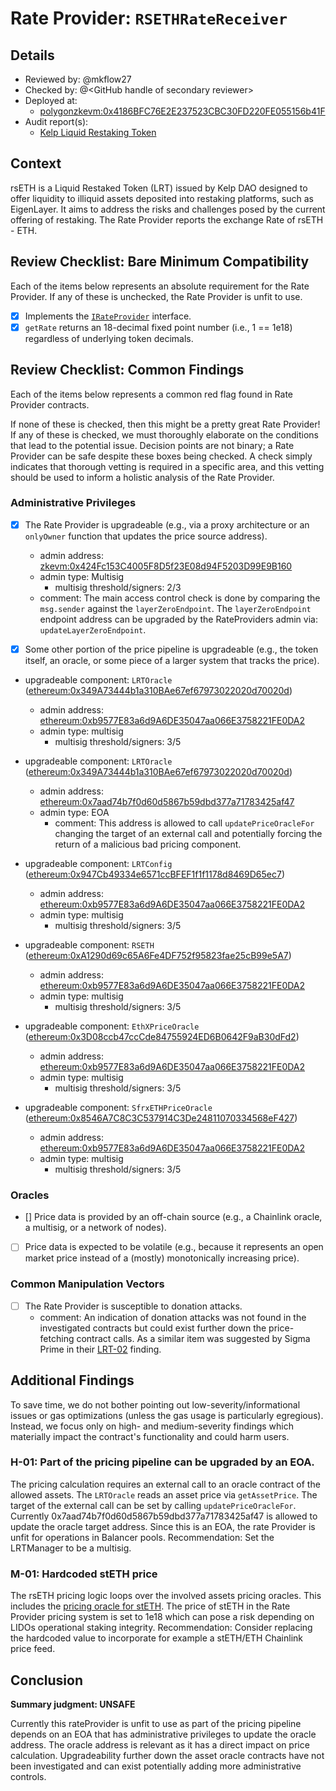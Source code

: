 # Rate Provider: `RSETHRateReceiver`

## Details
- Reviewed by: @mkflow27
- Checked by: @\<GitHub handle of secondary reviewer\>
- Deployed at:
    - [polygonzkevm:0x4186BFC76E2E237523CBC30FD220FE055156b41F](https://zkevm.polygonscan.com/address/0x4186bfc76e2e237523cbc30fd220fe055156b41f#readContract)
- Audit report(s):
    - [Kelp Liquid Restaking Token](https://kelp.gitbook.io/kelp/audits)

## Context
rsETH is a Liquid Restaked Token (LRT) issued by Kelp DAO designed to offer liquidity to illiquid assets deposited into restaking platforms, such as EigenLayer. It aims to address the risks and challenges posed by the current offering of restaking. The Rate Provider reports the exchange Rate of rsETH - ETH. 

## Review Checklist: Bare Minimum Compatibility
Each of the items below represents an absolute requirement for the Rate Provider. If any of these is unchecked, the Rate Provider is unfit to use.

- [x] Implements the [`IRateProvider`](https://github.com/balancer/balancer-v2-monorepo/blob/bc3b3fee6e13e01d2efe610ed8118fdb74dfc1f2/pkg/interfaces/contracts/pool-utils/IRateProvider.sol) interface.
- [x] `getRate` returns an 18-decimal fixed point number (i.e., 1 == 1e18) regardless of underlying token decimals.

## Review Checklist: Common Findings
Each of the items below represents a common red flag found in Rate Provider contracts.

If none of these is checked, then this might be a pretty great Rate Provider! If any of these is checked, we must thoroughly elaborate on the conditions that lead to the potential issue. Decision points are not binary; a Rate Provider can be safe despite these boxes being checked. A check simply indicates that thorough vetting is required in a specific area, and this vetting should be used to inform a holistic analysis of the Rate Provider.

### Administrative Privileges
- [x] The Rate Provider is upgradeable (e.g., via a proxy architecture or an `onlyOwner` function that updates the price source address).
    - admin address: [zkevm:0x424Fc153C4005F8D5f23E08d94F5203D99E9B160](https://zkevm.polygonscan.com/address/0x424Fc153C4005F8D5f23E08d94F5203D99E9B160#readContract)
    - admin type: Multisig
        - multisig threshold/signers: 2/3
    - comment: The main access control check is done by comparing the `msg.sender` against the `layerZeroEndpoint`. The `layerZeroEndpoint` endpoint address can be upgraded by the RateProviders admin via: `updateLayerZeroEndpoint`. 

- [x] Some other portion of the price pipeline is upgradeable (e.g., the token itself, an oracle, or some piece of a larger system that tracks the price). 
- upgradeable component: `LRTOracle` ([ethereum:0x349A73444b1a310BAe67ef67973022020d70020d](https://etherscan.io/address/0x349A73444b1a310BAe67ef67973022020d70020d))
    - admin address: [ethereum:0xb9577E83a6d9A6DE35047aa066E3758221FE0DA2](https://etherscan.io/address/0xb9577E83a6d9A6DE35047aa066E3758221FE0DA2)
    - admin type: multisig
        - multisig threshold/signers: 3/5

- upgradeable component: `LRTOracle` ([ethereum:0x349A73444b1a310BAe67ef67973022020d70020d](https://etherscan.io/address/0x349A73444b1a310BAe67ef67973022020d70020d))
    - admin address: [ethereum:0x7aad74b7f0d60d5867b59dbd377a71783425af47](https://etherscan.io/address/0x7aad74b7f0d60d5867b59dbd377a71783425af47)
    - admin type: EOA
        - comment: This address is allowed to call `updatePriceOracleFor` changing the target of an external call and potentially forcing the return of a malicious bad pricing component.

- upgradeable component: `LRTConfig` ([ethereum:0x947Cb49334e6571ccBFEF1f1f1178d8469D65ec7](https://etherscan.io/address/0x947Cb49334e6571ccBFEF1f1f1178d8469D65ec7#code))
    - admin address: [ethereum:0xb9577E83a6d9A6DE35047aa066E3758221FE0DA2](https://etherscan.io/address/0xb9577E83a6d9A6DE35047aa066E3758221FE0DA2)
    - admin type: multisig
        - multisig threshold/signers: 3/5
    
- upgradeable component: `RSETH` ([ethereum:0xA1290d69c65A6Fe4DF752f95823fae25cB99e5A7](https://etherscan.io/address/0xa1290d69c65a6fe4df752f95823fae25cb99e5a7))
    - admin address: [ethereum:0xb9577E83a6d9A6DE35047aa066E3758221FE0DA2](https://etherscan.io/address/0xb9577E83a6d9A6DE35047aa066E3758221FE0DA2)
    - admin type: multisig
        - multisig threshold/signers: 3/5

- upgradeable component: `EthXPriceOracle` ([ethereum:0x3D08ccb47ccCde84755924ED6B0642F9aB30dFd2](https://etherscan.io/address/0x3D08ccb47ccCde84755924ED6B0642F9aB30dFd2#readProxyContract))
    - admin address: [ethereum:0xb9577E83a6d9A6DE35047aa066E3758221FE0DA2](https://etherscan.io/address/0xb9577E83a6d9A6DE35047aa066E3758221FE0DA2)
    - admin type: multisig
        - multisig threshold/signers: 3/5

- upgradeable component: `SfrxETHPriceOracle` ([ethereum:0x8546A7C8C3C537914C3De24811070334568eF427](https://etherscan.io/address/0x8546A7C8C3C537914C3De24811070334568eF427#readProxyContract))
    - admin address: [ethereum:0xb9577E83a6d9A6DE35047aa066E3758221FE0DA2](https://etherscan.io/address/0xb9577E83a6d9A6DE35047aa066E3758221FE0DA2)
    - admin type: multisig
        - multisig threshold/signers: 3/5

### Oracles
- [] Price data is provided by an off-chain source (e.g., a Chainlink oracle, a multisig, or a network of nodes).

- [ ] Price data is expected to be volatile (e.g., because it represents an open market price instead of a (mostly) monotonically increasing price).

### Common Manipulation Vectors
- [ ] The Rate Provider is susceptible to donation attacks.
    - comment: An indication of donation attacks was not found in the investigated contracts but could exist further down the price-fetching contract calls. As a similar item was suggested by Sigma Prime in their [LRT-02](https://kelpdao.xyz/audits/smartcontracts/SigmaPrime.pdf) finding.


## Additional Findings
To save time, we do not bother pointing out low-severity/informational issues or gas optimizations (unless the gas usage is particularly egregious). Instead, we focus only on high- and medium-severity findings which materially impact the contract's functionality and could harm users.

### H-01: Part of the pricing pipeline can be upgraded by an EOA. 
The pricing calculation requires an external call to an oracle contract of the allowed assets. The `LRTOracle` reads an asset price via `getAssetPrice`. The target of the external call can be set by calling `updatePriceOracleFor`. Currently 0x7aad74b7f0d60d5867b59dbd377a71783425af47 is allowed to update the oracle target address. Since this is an EOA, the rate Provider is unfit for operations in Balancer pools. 
Recommendation: Set the LRTManager to be a multisig. 

### M-01: Hardcoded stETH price 
The rsETH pricing logic loops over the involved assets pricing oracles. This includes the [pricing oracle for stETH](https://etherscan.io/address/0x4cB8d6DCd56d6b371210E70837753F2a835160c4#code). The price of stETH in the Rate Provider pricing system is set to 1e18 which can pose a risk depending on LIDOs operational staking integrity. 
Recommendation: Consider replacing the hardcoded value to incorporate for example a stETH/ETH Chainlink price feed. 


## Conclusion
**Summary judgment: UNSAFE**

Currently this rateProvider is unfit to use as part of the pricing pipeline depends on an EOA that has administrative privileges to update the oracle address. The oracle address is relevant as it has a direct impact on price calculation.
Upgradeability further down the asset oracle contracts have not been investigated and can exist potentially adding more administrative controls.